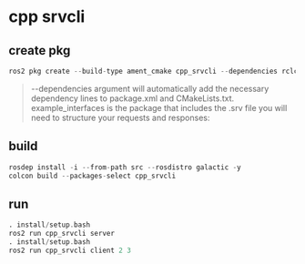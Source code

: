 # cpp srvcli

## create pkg

```asm
ros2 pkg create --build-type ament_cmake cpp_srvcli --dependencies rclcpp example_interfaces
```

> --dependencies argument will automatically add the necessary dependency lines to package.xml and CMakeLists.txt. example_interfaces is the package that includes the .srv file you will need to structure your requests and responses:


## build
```asm
rosdep install -i --from-path src --rosdistro galactic -y
colcon build --packages-select cpp_srvcli
```

## run
```asm
. install/setup.bash
ros2 run cpp_srvcli server
. install/setup.bash
ros2 run cpp_srvcli client 2 3
```